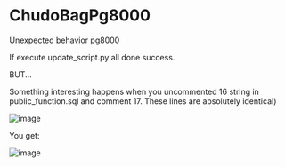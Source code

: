 # ChudoBagPg8000
Unexpected behavior pg8000

If execute update_script.py all done success.

BUT...

Something interesting happens when you uncommented 16 string in public_function.sql and comment 17. These lines are absolutely identical)

![image](https://user-images.githubusercontent.com/40752666/141417317-74d100d5-f866-47c8-bc7f-6ff53f6235b5.png)

You get:

![image](https://user-images.githubusercontent.com/40752666/141255885-aa364005-b9f8-43d9-8a55-c97c6fb98f70.png)

